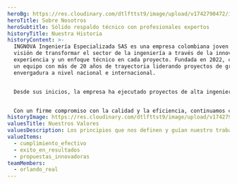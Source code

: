 ```yaml
---
heroBg: https://res.cloudinary.com/dtlfttst9/image/upload/v1742790472/img-20250313-wa0040_wpdtiw.jpg
heroTitle: Sobre Nosotros
heroSubtitle: Sólido respaldo técnico con profesionales expertos
historyTitle: Nuestra Historia
historyContent: >-
  INGNOVA Ingeniería Especializada SAS es una empresa colombiana joven con la
  visión de transformar el sector de la ingeniería a través de la innovación, la
  experiencia y un enfoque técnico en cada proyecto. Fundada en 2022, cuenta con
  un equipo con más de 20 años de trayectoria liderando proyectos de gran
  envergadura a nivel nacional e internacional.


  Desde sus inicios, la empresa ha ejecutado proyectos de alta ingeniería en puentes, cimentaciones, infraestructura vial y rehabilitación estructural, destacándose por la precisión técnica, el uso de tecnología avanzada y el cumplimiento efectivo en cada obra.


  Con un firme compromiso con la calidad y la eficiencia, continuamos creciendo y consolidándonos como un referente en la ingeniería civil, desarrollando soluciones innovadoras que contribuyen al desarrollo del país.
historyImage: https://res.cloudinary.com/dtlfttst9/image/upload/v1742790474/dji_0093_piavcq.jpg
valuesTitle: Nuestros Valores
valuesDescription: Los principios que nos definen y guían nuestro trabajo
valueItems:
  - cumplimiento_efectivo
  - exito_en_resultados
  - propuestas_innovadoras
teamMembers:
  - orlando_real
---
```


